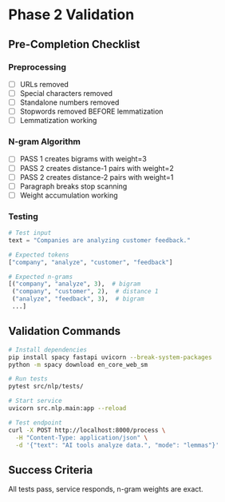 # Phase 2 Validation

## Pre-Completion Checklist

### Preprocessing
- [ ] URLs removed
- [ ] Special characters removed
- [ ] Standalone numbers removed
- [ ] Stopwords removed BEFORE lemmatization
- [ ] Lemmatization working

### N-gram Algorithm
- [ ] PASS 1 creates bigrams with weight=3
- [ ] PASS 2 creates distance-1 pairs with weight=2
- [ ] PASS 2 creates distance-2 pairs with weight=1
- [ ] Paragraph breaks stop scanning
- [ ] Weight accumulation working

### Testing
```python
# Test input
text = "Companies are analyzing customer feedback."

# Expected tokens
["company", "analyze", "customer", "feedback"]

# Expected n-grams
[("company", "analyze", 3),  # bigram
 ("company", "customer", 2),  # distance 1
 ("analyze", "feedback", 3),  # bigram
 ...]
```

## Validation Commands

```bash
# Install dependencies
pip install spacy fastapi uvicorn --break-system-packages
python -m spacy download en_core_web_sm

# Run tests
pytest src/nlp/tests/

# Start service
uvicorn src.nlp.main:app --reload

# Test endpoint
curl -X POST http://localhost:8000/process \
  -H "Content-Type: application/json" \
  -d '{"text": "AI tools analyze data.", "mode": "lemmas"}'
```

## Success Criteria

All tests pass, service responds, n-gram weights are exact.